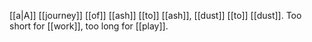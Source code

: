 [[a|A]] [[journey]] [[of]] [[ash]] [[to]] [[ash]], [[dust]] [[to]] [[dust]].
Too short for [[work]], too long for [[play]].